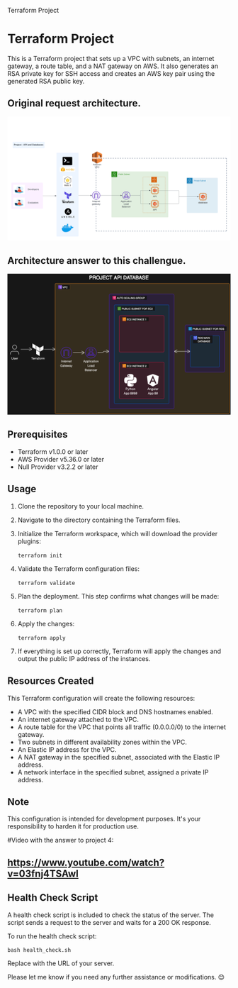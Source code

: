 Terraform Project

Terraform Project
=================

This is a Terraform project that sets up a VPC with subnets, an internet gateway, a route table, and a NAT gateway on AWS. It also generates an RSA private key for SSH access and creates an AWS key pair using the generated RSA public key.


## Original request architecture.
![Architecture](DevOps%20-%20Project%20-%20API%20and%20Databases%20-%20Page%201.png)


## Architecture answer to this challengue.
![Architecture](project-diagram.png)

Prerequisites
-------------

*   Terraform v1.0.0 or later
*   AWS Provider v5.36.0 or later
*   Null Provider v3.2.2 or later

Usage
-----

1.  Clone the repository to your local machine.
2.  Navigate to the directory containing the Terraform files.
3.  Initialize the Terraform workspace, which will download the provider plugins:

    `terraform init`

5.  Validate the Terraform configuration files:

    `terraform validate`

7.  Plan the deployment. This step confirms what changes will be made:

    `terraform plan`

9.  Apply the changes:

    `terraform apply`

11.  If everything is set up correctly, Terraform will apply the changes and output the public IP address of the instances.

Resources Created
-----------------

This Terraform configuration will create the following resources:

*   A VPC with the specified CIDR block and DNS hostnames enabled.
*   An internet gateway attached to the VPC.
*   A route table for the VPC that points all traffic (0.0.0.0/0) to the internet gateway.
*   Two subnets in different availability zones within the VPC.
*   An Elastic IP address for the VPC.
*   A NAT gateway in the specified subnet, associated with the Elastic IP address.
*   A network interface in the specified subnet, assigned a private IP address.

Note
----

This configuration is intended for development purposes. It's your responsibility to harden it for production use.

#Video with the answer to project 4:
## https://www.youtube.com/watch?v=03fnj4TSAwI

Health Check Script
-------------------

A health check script is included to check the status of the server. The script sends a request to the server and waits for a 200 OK response.

To run the health check script:

    bash health_check.sh 

Replace with the URL of your server.

Please let me know if you need any further assistance or modifications. 😊
